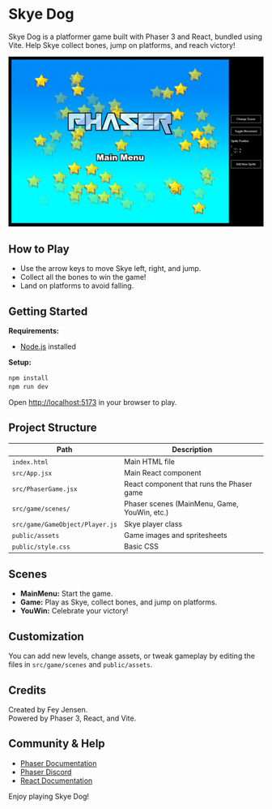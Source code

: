 # Skye Dog

Skye Dog is a platformer game built with Phaser 3 and React, bundled using Vite. Help Skye collect bones, jump on platforms, and reach victory!

![screenshot](screenshot.png)

## How to Play

- Use the arrow keys to move Skye left, right, and jump.
- Collect all the bones to win the game!
- Land on platforms to avoid falling.

## Getting Started

**Requirements:**  
- [Node.js](https://nodejs.org) installed

**Setup:**
```bash
npm install
npm run dev
```
Open [http://localhost:5173](http://localhost:5173) in your browser to play.

## Project Structure

| Path                          | Description                                  |
|-------------------------------|----------------------------------------------|
| `index.html`                  | Main HTML file                               |
| `src/App.jsx`                 | Main React component                         |
| `src/PhaserGame.jsx`          | React component that runs the Phaser game    |
| `src/game/scenes/`            | Phaser scenes (MainMenu, Game, YouWin, etc.) |
| `src/game/GameObject/Player.js`| Skye player class                            |
| `public/assets`               | Game images and spritesheets                 |
| `public/style.css`            | Basic CSS                                    |

## Scenes

- **MainMenu:** Start the game.
- **Game:** Play as Skye, collect bones, and jump on platforms.
- **YouWin:** Celebrate your victory!

## Customization

You can add new levels, change assets, or tweak gameplay by editing the files in `src/game/scenes` and `public/assets`.

## Credits

Created by Fey Jensen.  
Powered by Phaser 3, React, and Vite.

## Community & Help

- [Phaser Documentation](https://newdocs.phaser.io)
- [Phaser Discord](https://discord.gg/phaser)
- [React Documentation](https://react.dev)

Enjoy playing Skye Dog!
